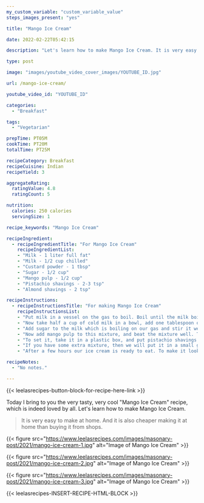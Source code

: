 ```yaml
---
my_custom_variable: "custom_variable_value"
steps_images_present: "yes"

title: "Mango Ice Cream"

date: 2022-02-22T05:42:15

description: "Let's learn how to make Mango Ice Cream. It is very easy to make at home. And it is also cheaper making it yourself than buying it."

type: post

image: "images/youtube_video_cover_images/YOUTUBE_ID.jpg"

url: /mango-ice-cream/

youtube_video_id: "YOUTUBE_ID"

categories: 
  - "Breakfast"

tags:
  - "Vegetarian"

prepTime: PT05M
cookTime: PT20M
totalTime: PT25M

recipeCategory: Breakfast
recipeCuisine: Indian
recipeYield: 3

aggregateRating:
  ratingValue: 4.8
  ratingCount: 5

nutrition:
  calories: 250 calories
  servingSize: 1

recipe_keywords: "Mango Ice Cream"

recipeIngredient:
  - recipeIngredientTitle: "For Mango Ice Cream"
    recipeIngredientList:
    - "Milk - 1 liter full fat" 
    - "Milk - 1/2 cup chilled" 
    - "Custard powder - 1 tbsp" 
    - "Sugar - 1/2 cup" 
    - "Mango pulp - 1/2 cup" 
    - "Pistachio shavings - 2-3 tsp" 
    - "Almond shavings - 2 tsp" 

recipeInstructions:
  - recipeInstructionsTitle: "For making Mango Ice Cream"
    recipeInstructionsList:
    - "Put milk in a vessel on the gas to boil. Boil until the milk boils and becomes half in amount and relatively thicker. Keep stirring the milk in between." 
    - "Now take half a cup of cold milk in a bowl, add one tablespoon of custard powder and mix it well. Make sure that no lumps should remain in it." 
    - "Add sugar to the milk which is boiling on our gas and stir it well. Then in this, we will put the custard powder solution in the milk and cook it for a few minutes. Our mixture has become thick. Now, turn off the gas and let the mixture cool down." 
    - "Now add mango pulp to this mixture, and beat the mixture well. This mixture is ready for making ice cream." 
    - "To set it, take it in a plastic box, and put pistachio shavings on it and keep it in the freezer for 7 to 8 hours to freeze." 
    - "If you have some extra mixture, then we will put it in a small glass or kulfi mold, cover it with foil paper and put an ice cream stick and keep it in the freezer to freeze." 
    - "After a few hours our ice cream is ready to eat. To make it look good, take out the kulfi on a serving plate and decorate it with almond shavings. There you have it, your very cool, very tasty Mango Ice Cream. It is ready. Try it and enjoy it." 

recipeNotes:
  - "No notes." 

---
```


{{< leelasrecipes-button-block-for-recipe-here-link >}}

Today I bring to you the very tasty, very cool "Mango Ice Cream" recipe, which is indeed loved by all. Let's learn how to make Mango Ice Cream.

> It is very easy to make at home. And it is also cheaper making it at home than buying it from shops.

{{< figure src="https://www.leelasrecipes.com/images/masonary-post/2021/mango-ice-cream-1.jpg" alt="Image of Mango Ice Cream" >}}

{{< figure src="https://www.leelasrecipes.com/images/masonary-post/2021/mango-ice-cream-2.jpg" alt="Image of Mango Ice Cream" >}}

{{< figure src="https://www.leelasrecipes.com/images/masonary-post/2021/mango-ice-cream-3.jpg" alt="Image of Mango Ice Cream" >}}

{{< leelasrecipes-INSERT-RECIPE-HTML-BLOCK >}}

